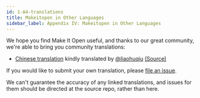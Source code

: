 ```yaml
---
id: 1-A4-translations
title: Makeitopen in Other Languages
sidebar_label: Appendix IV: Makeitopen in Other Languages
---
```


We hope you find Make It Open useful, and thanks to our great community, we're able to bring you community translations:

+ [Chinese translation](http://f8-app.liaohuqiu.net/) kindly translated by [@liaohuqiu](https://github.com/liaohuqiu) [(Source)](https://github.com/liaohuqiu/f8-app-tutorial-cn)

If you would like to submit your own translation, please [file an issue](https://github.com/facebook/makeitopen/issues). 

We can't guarantee the accuracy of any linked translations, and issues for them should be directed at the source repo, rather than here.
